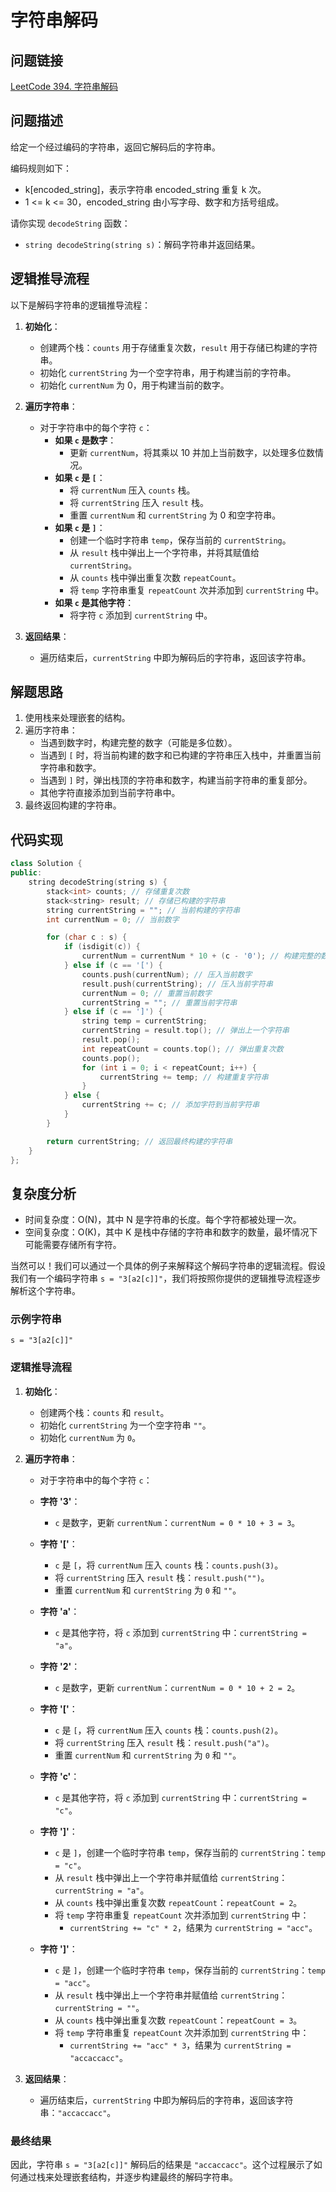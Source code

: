 # 字符串解码

## 问题链接
[LeetCode 394. 字符串解码](https://leetcode.com/problems/decode-string/)

## 问题描述
给定一个经过编码的字符串，返回它解码后的字符串。

编码规则如下：
- k[encoded_string]，表示字符串 encoded_string 重复 k 次。
- 1 <= k <= 30，encoded_string 由小写字母、数字和方括号组成。

请你实现 `decodeString` 函数：
- `string decodeString(string s)`：解码字符串并返回结果。
## 逻辑推导流程
以下是解码字符串的逻辑推导流程：

1. **初始化**：
   - 创建两个栈：`counts` 用于存储重复次数，`result` 用于存储已构建的字符串。
   - 初始化 `currentString` 为一个空字符串，用于构建当前的字符串。
   - 初始化 `currentNum` 为 0，用于构建当前的数字。

2. **遍历字符串**：
   - 对于字符串中的每个字符 `c`：
     - **如果 `c` 是数字**：
       - 更新 `currentNum`，将其乘以 10 并加上当前数字，以处理多位数情况。
     - **如果 `c` 是 `[`**：
       - 将 `currentNum` 压入 `counts` 栈。
       - 将 `currentString` 压入 `result` 栈。
       - 重置 `currentNum` 和 `currentString` 为 0 和空字符串。
     - **如果 `c` 是 `]`**：
       - 创建一个临时字符串 `temp`，保存当前的 `currentString`。
       - 从 `result` 栈中弹出上一个字符串，并将其赋值给 `currentString`。
       - 从 `counts` 栈中弹出重复次数 `repeatCount`。
       - 将 `temp` 字符串重复 `repeatCount` 次并添加到 `currentString` 中。
     - **如果 `c` 是其他字符**：
       - 将字符 `c` 添加到 `currentString` 中。

3. **返回结果**：
   - 遍历结束后，`currentString` 中即为解码后的字符串，返回该字符串。

## 解题思路
1. 使用栈来处理嵌套的结构。
2. 遍历字符串：
   - 当遇到数字时，构建完整的数字（可能是多位数）。
   - 当遇到 `[` 时，将当前构建的数字和已构建的字符串压入栈中，并重置当前字符串和数字。
   - 当遇到 `]` 时，弹出栈顶的字符串和数字，构建当前字符串的重复部分。
   - 其他字符直接添加到当前字符串中。
3. 最终返回构建的字符串。

## 代码实现
```cpp
class Solution {
public:
    string decodeString(string s) {
        stack<int> counts; // 存储重复次数
        stack<string> result; // 存储已构建的字符串
        string currentString = ""; // 当前构建的字符串
        int currentNum = 0; // 当前数字

        for (char c : s) {
            if (isdigit(c)) {
                currentNum = currentNum * 10 + (c - '0'); // 构建完整的数字
            } else if (c == '[') {
                counts.push(currentNum); // 压入当前数字
                result.push(currentString); // 压入当前字符串
                currentNum = 0; // 重置当前数字
                currentString = ""; // 重置当前字符串
            } else if (c == ']') {
                string temp = currentString;
                currentString = result.top(); // 弹出上一个字符串
                result.pop();
                int repeatCount = counts.top(); // 弹出重复次数
                counts.pop();
                for (int i = 0; i < repeatCount; i++) {
                    currentString += temp; // 构建重复字符串
                }
            } else {
                currentString += c; // 添加字符到当前字符串
            }
        }

        return currentString; // 返回最终构建的字符串
    }
};
```

## 复杂度分析
- 时间复杂度：O(N)，其中 N 是字符串的长度。每个字符都被处理一次。
- 空间复杂度：O(K)，其中 K 是栈中存储的字符串和数字的数量，最坏情况下可能需要存储所有字符。



当然可以！我们可以通过一个具体的例子来解释这个解码字符串的逻辑流程。假设我们有一个编码字符串 `s = "3[a2[c]]"`，我们将按照你提供的逻辑推导流程逐步解析这个字符串。

### 示例字符串
```
s = "3[a2[c]]"
```

### 逻辑推导流程

1. **初始化**：
   - 创建两个栈：`counts` 和 `result`。
   - 初始化 `currentString` 为一个空字符串 `""`。
   - 初始化 `currentNum` 为 `0`。

2. **遍历字符串**：
   - 对于字符串中的每个字符 `c`：

   - **字符 '3'**：
     - `c` 是数字，更新 `currentNum`：`currentNum = 0 * 10 + 3 = 3`。

   - **字符 '['**：
     - `c` 是 `[`，将 `currentNum` 压入 `counts` 栈：`counts.push(3)`。
     - 将 `currentString` 压入 `result` 栈：`result.push("")`。
     - 重置 `currentNum` 和 `currentString` 为 `0` 和 `""`。

   - **字符 'a'**：
     - `c` 是其他字符，将 `c` 添加到 `currentString` 中：`currentString = "a"`。

   - **字符 '2'**：
     - `c` 是数字，更新 `currentNum`：`currentNum = 0 * 10 + 2 = 2`。

   - **字符 '['**：
     - `c` 是 `[`，将 `currentNum` 压入 `counts` 栈：`counts.push(2)`。
     - 将 `currentString` 压入 `result` 栈：`result.push("a")`。
     - 重置 `currentNum` 和 `currentString` 为 `0` 和 `""`。

   - **字符 'c'**：
     - `c` 是其他字符，将 `c` 添加到 `currentString` 中：`currentString = "c"`。

   - **字符 ']'**：
     - `c` 是 `]`，创建一个临时字符串 `temp`，保存当前的 `currentString`：`temp = "c"`。
     - 从 `result` 栈中弹出上一个字符串并赋值给 `currentString`：`currentString = "a"`。
     - 从 `counts` 栈中弹出重复次数 `repeatCount`：`repeatCount = 2`。
     - 将 `temp` 字符串重复 `repeatCount` 次并添加到 `currentString` 中：
       - `currentString += "c" * 2`，结果为 `currentString = "acc"`。

   - **字符 ']'**：
     - `c` 是 `]`，创建一个临时字符串 `temp`，保存当前的 `currentString`：`temp = "acc"`。
     - 从 `result` 栈中弹出上一个字符串并赋值给 `currentString`：`currentString = ""`。
     - 从 `counts` 栈中弹出重复次数 `repeatCount`：`repeatCount = 3`。
     - 将 `temp` 字符串重复 `repeatCount` 次并添加到 `currentString` 中：
       - `currentString += "acc" * 3`，结果为 `currentString = "accaccacc"`。

3. **返回结果**：
   - 遍历结束后，`currentString` 中即为解码后的字符串，返回该字符串：`"accaccacc"`。

### 最终结果
因此，字符串 `s = "3[a2[c]]"` 解码后的结果是 `"accaccacc"`。这个过程展示了如何通过栈来处理嵌套结构，并逐步构建最终的解码字符串。
